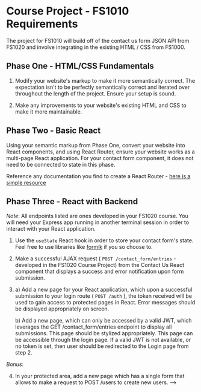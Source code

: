 # Course Project - FS1010 Requirements

The project for FS1010 will build off of the contact us form JSON API from FS1020 and involve integrating in the existing HTML / CSS from FS1000. 

## Phase One - HTML/CSS Fundamentals 

1. Modify your website's markup to make it more semantically correct. The expectation isn't to be perfectly semantically correct and iterated over throughout the length of the project. Ensure your setup is sound. 

2. Make any improvements to your website's existing HTML and CSS to make it more maintainable. 

## Phase Two - Basic React 
Using your semantic markup from Phase One, convert your website into React components, and using React Router, ensure your website works as a multi-page React application. For your contact form component, it does not need to be connected to state in this phase. 

Reference any documentation you find to create a React Router - [here is a simple resource](https://www.golangprograms.com/how-to-create-simple-react-router-to-navigate-multiple-pages.html)

## Phase Three - React with Backend 
*Note*: All endpoints listed are ones developed in your FS1020 course. You will need your Express app running in another terminal session in order to interact with your React application. 

1. Use the `useState` React hook in order to store your contact form's state. Feel free to use libraries like [formik](https://www.npmjs.com/package/formik) if you so choose to. 

2. Make a successful AJAX request ( `POST /contact_form/entries` - developed in the FS1020 Course Project) from the Contact Us React component that displays a success and error notification upon form submission. 

3.  a) Add a new page for your React application, which upon a successful submission to your login     route ( `POST /auth` ), the token received will be used to gain access to protected pages in React. Error messages should be displayed appropriately on screen. 

    b) Add a new page, which can only be accessed by a valid JWT, which leverages the GET /contact_form/entries endpoint to display all submissions. This page should be stylized appropriately. This page can be accessible through the login page. If a valid JWT is not available, or no token is set, then user should be redirected to the Login page from step 2. 

*Bonus*: 

4. In your protected area, add a new page which has a single form that allows to make a request to POST /users to create new users. ––>